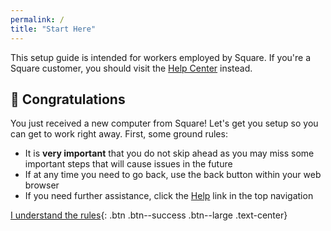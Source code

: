 ```yaml
---
permalink: /
title: "Start Here"
---
```


This setup guide is intended for workers employed by Square. If you're a Square customer, you should visit the [Help Center](https://squareup.com/help/) instead.

## 🎉 Congratulations
You just received a new computer from Square! Let's get you setup so you can get to work right away. First, some ground rules:

* It is __very important__ that you do not skip ahead as you may miss some important steps that will cause issues in the future 
* If at any time you need to go back, use the back button within your web browser
* If you need further assistance, click the [Help](/help) link in the top navigation

[I understand the rules](/os){: .btn .btn--success .btn--large .text-center}
